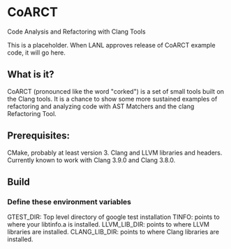 # CoARCT
Code Analysis and Refactoring with Clang Tools

This is a placeholder. When LANL approves release of CoARCT example code, it will go here.

## What is it?

CoARCT (pronounced like the word "corked") is a set of small tools built on the Clang tools. It is a chance to show some more sustained examples of refactoring and analyzing code with AST Matchers and the clang Refactoring Tool.

## Prerequisites:
CMake, probably at least version 3.
Clang and LLVM libraries and headers.
Currently known to work with Clang 3.9.0 and Clang 3.8.0.

## Build

### Define these environment variables
GTEST_DIR: Top level directory of google test installation
TINFO: points to where your libtinfo.a is installed.
LLVM_LIB_DIR: points to where LLVM libraries are installed.
CLANG_LIB_DIR: points to where Clang libraries are installed.
